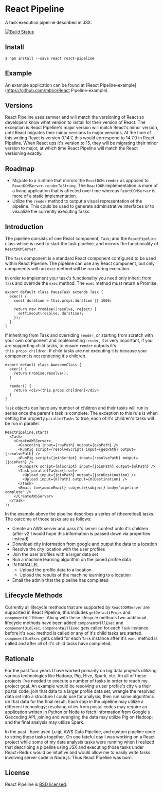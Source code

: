 # React Pipeline

A task execution pipeline described in JSX.

[![Build Status](https://api.travis-ci.org/mbrio/react-pipeline.svg?branch=master)](https://travis-ci.org/mbrio/react-pipeline)

## Install

```
$ npm install --save react react-pipeline
```

## Example

An example application can be found at
[React Pipeline-example](https://github.com/mbrio/React Pipeline-example).

## Versions

React Pipeline uses semver and will match the versioning of React so developers
know what version to install for their version of React. The exception is React
Pipeline's major version will match React's minor version, until React migrates
their minor versions to major versions. At the time of this writing React is
version 0.14.7, this would correspond to 14.7.0 in React Pipeline. When React
ups it's version to 15, they will be migrating their minor version to major, at
which time React Pipeline will match the React versioning exactly.

## Roadmap

- Migrate to a runtime that mirrors the `ReactDOM.render` as
  opposed to `ReactDOMServer.renderToString`. The `ReactDOM` implementation is
  more of a living application that is affected over time whereas
  `ReactDOMServer` is more of a static implementation.
- Utilize the `render` method to output a visual representation
  of the pipeline. This could be used to generate administrative interfaces or
  to visualize the currently executing tasks.

## Introduction

The pipeline consists of one React component, `Task`; and the `ReactPipeline`
class whice is used to start the task pipeline, and mirrors the functionality of
`ReactDOMServer`.

The `Task` component is a standard React component configured to be used within
React Pipeline. The pipeline can use any React component, but only components
with an `exec` method will be run during execution.

In order to implement your task's functionality you need only inherit from
`Task` and override the `exec` method.  The `exec` method must return a Promise.

```
export default class PauseTask extends Task {
  exec() {
    const duration = this.props.duration || 1000;

    return new Promise((resolve, reject) {
      setTimeout(resolve, duration);
    });
  }
}
```

If inheriting from Task and overriding `render`, or starting from scratch with
your own component and implementing `render`, it is very important, if you are
supporting child tasks, to ensure `render` outputs it's `this.props.children`.
If child tasks are not executing it is because your component is not rendering
it's children.

```
export default class AwesomeClass {
  exec() {
    return Promise.resolve();
  }

  render() {
    return <div>{this.props.children}</div>
  }
}
```

`Task` objects can have any number of children and their tasks will run in
series once the parent's task is complete. The exception to this rule is when
setting the property `parallelTasks` to true, each of it's children's tasks will
be run in parallel.

```
ReactPipeline.start(
  <Task>
    <CreateAWSServer>
      <Geocoding input={rawPath} output={geoPath} />
      <RunPig script={resolveScript} input={geoPath} output={resolvePath} />
      <RunPig script={joinScript} input={resolvePath} output={joinPath} />
      <RunSpark script={mlScript} input={joinPath} output={mlPath} />
      <Task parallelTasks={true}>
        <Upload input={joinPath} output={joinDestination} />
        <Upload input={mlPath} output={mlDestination} />
      </Task>
      <Email to={adminEmail} subject={subject} body="pipeline complete" />
    </CreateAWSServer>
  </Task>
);
```

In the example above the pipeline describes a series of (theoretical) tasks.
The outcome of those tasks are as follows:

- Create an AWS server and pass it's server context onto it's children (after v2
  I would hope this information is passed down via properties instead)
- Download city information from google and output the data to a location
- Resolve the city location with the user profiles
- Join the user profiles with a larger data set
- Run a machine learning algorithm on the joined profile data
- IN PARALLEL
  - Upload the profile data to a location
  - Upload the results of the machine learning to a location
- Email the admin that the pipeline has completed

## Lifecycle Methods

Currently all lifecycle methods that are supported by `ReactDOMServer` are
supported in React Pipeline, this includes `getDefaultProps` and
`componentWillMount`. Along with these lifecycle methods two additional
lifecycle methods have been added `componentWillExec` and `componentDidExec`.
`componentWillExec` gets called for each `Task` instance before it's `exec`
method is called or any of it's child tasks are started. `componentDidExec` gets
called for each `Task` instance after it's `exec` method is called and after all
of it's child tasks have completed.

## Rationale

For the past four years I have worked primarily on big data projects utilizing
various technologies like Hadoop, Pig, Hive, Spark, etc. An all of these
projects I've needed to execute a number of tasks in order to reach my project
goal. An example would be resolving a user profile's city via their postal code;
join that data to a larger profile data set; wrangle the resolved data set into
a structure I could use for analysis; then run some algorithms on that data for
the final result. Each step in the pipeline may utilize a different technology;
resolving cities from postal codes may require an application written in Python
or Node to fetch information from Google's Geocoding API; joining and wrangling
the data may utilize Pig on Hadoop; and the final analysis may utilize Spark.

In the past I have used Luigi, AWS Data Pipeline, and custom pipeline code to
string these tasks together. On one fateful day I was working on a React
project while some of my data analysis tasks were running when I realized that
describing a pipeline using JSX and executing those tasks under React+Redux
would be intuitive and would allow me to easily write tasks involving server
code in Node.js. Thus React Pipeline was born.

## License

React Pipeline is [BSD licensed](./LICENSE).
